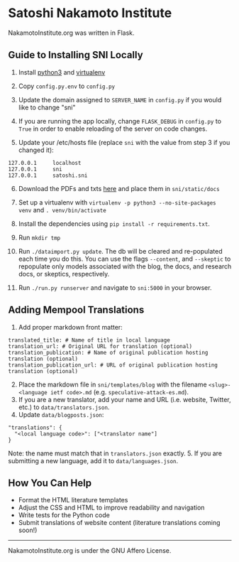 Satoshi Nakamoto Institute
===========

NakamotoInstitute.org was written in Flask.

## Guide to Installing SNI Locally

1. Install [python3](https://www.python.org/) and [virtualenv](https://virtualenv.pypa.io/en/latest/)

2. Copy `config.py.env` to `config.py`

3. Update the domain assigned to `SERVER_NAME` in `config.py` if you would like to change "sni"

4. If you are running the app locally, change `FLASK_DEBUG` in `config.py` to `True` in order to enable reloading of the server on code changes.

5. Update your /etc/hosts file (replace `sni` with the value from step 3 if you changed it):
  ```
  127.0.0.1     localhost
  127.0.0.1     sni
  127.0.0.1     satoshi.sni
  ```

6. Download the PDFs and txts [here](https://nakamotoinstitute.org/static/docs/sni-docs.zip) and place them in `sni/static/docs`

7. Set up a virtualenv with `virtualenv -p python3 --no-site-packages venv` and `. venv/bin/activate`

8. Install the dependencies using `pip install -r requirements.txt`.

9. Run `mkdir tmp`

10. Run `./dataimport.py update`. The db will be cleared and re-populated each time you do this. You can use the flags `--content`, and `--skeptic` to repopulate only models associated with the blog, the docs, and research docs, or skeptics, respectively.

11. Run `./run.py runserver` and navigate to `sni:5000` in your browser.

## Adding Mempool Translations

1. Add proper markdown front matter:
```
translated_title: # Name of title in local language
translation_url: # Original URL for translation (optional)
translation_publication: # Name of original publication hosting translation (optional)
translation_publication_url: # URL of original publication hosting translation (optional)
```
2. Place the markdown file in `sni/templates/blog` with the filename `<slug>-<language ietf code>.md` (e.g. `speculative-attack-es.md`).
3. If you are a new translator, add your name and URL (i.e. website, Twitter, etc.) to `data/translators.json`.
4. Update `data/blogposts.json`:
```
"translations": {
  "<local language code>": ["<translator name"]
}
```
Note: the name must match that in `translators.json` exactly.
5. If you are submitting a new language, add it to `data/languages.json`.

## How You Can Help

* Format the HTML literature templates
* Adjust the CSS and HTML to improve readability and navigation
* Write tests for the Python code
* Submit translations of website content (literature translations coming soon!)

***

NakamotoInstitute.org is under the GNU Affero License.
